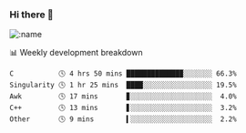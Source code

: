 ### Hi there 👋

<!--
**lv2020/lv2020** is a ✨ _special_ ✨ repository because its `README.md` (this file) appears on your GitHub profile.

Here are some ideas to get you started:

- 🔭 I’m currently working on ...
- 🌱 I’m currently learning ...
- 👯 I’m looking to collaborate on ...
- 🤔 I’m looking for help with ...
- 💬 Ask me about ...
- 📫 How to reach me: ...
- 😄 Pronouns: ...
- ⚡ Fun fact: ...
-->
![:name](https://count.getloli.com/get/@:lv2020)
 <!-- waka-box start -->
📊 Weekly development breakdown
```text
C           🕓 4 hrs 50 mins █████████████▉░░░░░░░ 66.3%
Singularity 🕓 1 hr 25 mins  ████░░░░░░░░░░░░░░░░░ 19.5%
Awk         🕓 17 mins       ▊░░░░░░░░░░░░░░░░░░░░  4.0%
C++         🕓 13 mins       ▋░░░░░░░░░░░░░░░░░░░░  3.2%
Other       🕓 9 mins        ▍░░░░░░░░░░░░░░░░░░░░  2.2%
```
<!-- Powered by https://github.com/YouEclipse/waka-box-go . -->
<!-- waka-box end -->

